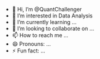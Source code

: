 - 👋 Hi, I’m @QuantChallenger
- 👀 I’m interested in Data Analysis
- 🌱 I’m currently learning ...
- 💞️ I’m looking to collaborate on ...
- 📫 How to reach me ...
- 😄 Pronouns: ...
- ⚡ Fun fact: ...

<!---
QuantChallenger/QuantChallenger is a ✨ special ✨ repository because its `README.md` (this file) appears on your GitHub profile.
You can click the Preview link to take a look at your changes.
--->
